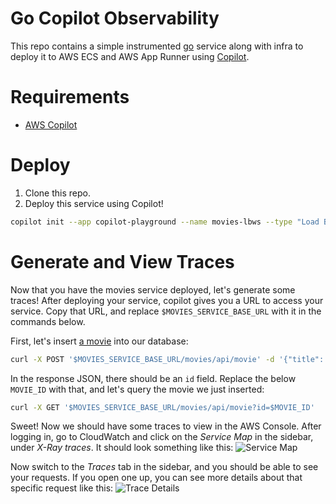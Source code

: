 # Go Copilot Observability
This repo contains a simple instrumented [go](https://go.dev/) service along with infra to deploy it to AWS ECS and AWS App Runner using [Copilot](https://github.com/aws/copilot-cli).

# Requirements
- [AWS Copilot](https://github.com/aws/copilot-cli#installation)

# Deploy
1. Clone this repo.
1. Deploy this service using Copilot!
```bash
copilot init --app copilot-playground --name movies-lbws --type "Load Balanced Web Service" --deploy
```

# Generate and View Traces
Now that you have the movies service deployed, let's generate some traces! After deploying your service, copilot gives you a URL to access your service. Copy that URL, and replace `$MOVIES_SERVICE_BASE_URL` with it in the commands below.

First, let's insert [a movie](https://www.imdb.com/title/tt6751668/) into our database:
```bash
curl -X POST '$MOVIES_SERVICE_BASE_URL/movies/api/movie' -d '{"title": "Parasite", "year": 2019}'
```

In the response JSON, there should be an `id` field. Replace the below `MOVIE_ID` with that, and let's query the movie we just inserted:
```bash
curl -X GET '$MOVIES_SERVICE_BASE_URL/movies/api/movie?id=$MOVIE_ID'
```

Sweet! Now we should have some traces to view in the AWS Console. After logging in, go to CloudWatch and click on the _Service Map_ in the sidebar, under _X-Ray traces_. It should look something like this:
![Service Map](https://user-images.githubusercontent.com/10566468/167501064-bf641724-69f1-4128-ada5-6e631bc60cca.png)

Now switch to the _Traces_ tab in the sidebar, and you should be able to see your requests. If you open one up, you can see more details about that specific request like this:
![Trace Details](https://user-images.githubusercontent.com/10566468/167501126-6db85c36-57f5-4377-a1e1-8daccaed6184.png)